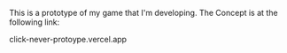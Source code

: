 This is a prototype of my game that I'm developing. The Concept is at the following link:

click-never-protoype.vercel.app
